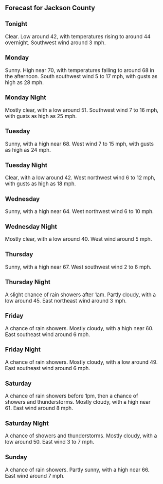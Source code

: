 <div>
   <h2>Forecast for Jackson County</h2>
   <p>
      <div style="font-size:120%">
         <h3>Tonight</h3>Clear. Low around 42, with temperatures rising to around 44 overnight. Southwest wind around 3 mph.<br></div>
   </p>
   <p>
      <div style="font-size:120%">
         <h3>Monday</h3>Sunny. High near 70, with temperatures falling to around 68 in the afternoon. South southwest wind 5 to 17 mph, with gusts
         as high as 28 mph.<br></div>
   </p>
   <p>
      <div style="font-size:120%">
         <h3>Monday Night</h3>Mostly clear, with a low around 51. Southwest wind 7 to 16 mph, with gusts as high as 25 mph.<br></div>
   </p>
   <p>
      <div style="font-size:120%">
         <h3>Tuesday</h3>Sunny, with a high near 68. West wind 7 to 15 mph, with gusts as high as 24 mph.<br></div>
   </p>
   <p>
      <div style="font-size:120%">
         <h3>Tuesday Night</h3>Clear, with a low around 42. West northwest wind 6 to 12 mph, with gusts as high as 18 mph.<br></div>
   </p>
   <p>
      <div style="font-size:120%">
         <h3>Wednesday</h3>Sunny, with a high near 64. West northwest wind 6 to 10 mph.<br></div>
   </p>
   <p>
      <div style="font-size:120%">
         <h3>Wednesday Night</h3>Mostly clear, with a low around 40. West wind around 5 mph.<br></div>
   </p>
   <p>
      <div style="font-size:120%">
         <h3>Thursday</h3>Sunny, with a high near 67. West southwest wind 2 to 6 mph.<br></div>
   </p>
   <p>
      <div style="font-size:120%">
         <h3>Thursday Night</h3>A slight chance of rain showers after 1am. Partly cloudy, with a low around 45. East northeast wind around 3 mph.<br></div>
   </p>
   <p>
      <div style="font-size:120%">
         <h3>Friday</h3>A chance of rain showers. Mostly cloudy, with a high near 60. East southeast wind around 6 mph.<br></div>
   </p>
   <p>
      <div style="font-size:120%">
         <h3>Friday Night</h3>A chance of rain showers. Mostly cloudy, with a low around 49. East southeast wind around 6 mph.<br></div>
   </p>
   <p>
      <div style="font-size:120%">
         <h3>Saturday</h3>A chance of rain showers before 1pm, then a chance of showers and thunderstorms. Mostly cloudy, with a high near 61. East
         wind around 8 mph.<br></div>
   </p>
   <p>
      <div style="font-size:120%">
         <h3>Saturday Night</h3>A chance of showers and thunderstorms. Mostly cloudy, with a low around 50. East wind 3 to 7 mph.<br></div>
   </p>
   <p>
      <div style="font-size:120%">
         <h3>Sunday</h3>A chance of rain showers. Partly sunny, with a high near 66. East wind around 7 mph.<br></div>
   </p>
</div>